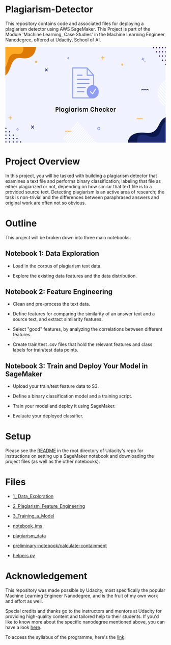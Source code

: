 # Plagiarism-Detector

This repository contains code and associated files for deploying a plagiarism detector using AWS SageMaker.
This Project is part of the Module 'Machine Learning, Case Studies' in the Machine Learning Engineer Nanodegree, offered at Udacity, School of AI.

<p align="center">
  <img width="600" height="300" src="https://github.com/dilayercelik/Plagiarism-Detector/blob/master/plagiarism-checker.png">
</p>

# Project Overview
In this project, you will be tasked with building a plagiarism detector that examines a text file and performs binary classification; labeling that file as either plagiarized or not, depending on how similar that text file is to a provided source text. Detecting plagiarism is an active area of research; the task is non-trivial and the differences between paraphrased answers and original work are often not so obvious.

# Outline

This project will be broken down into three main notebooks:

## Notebook 1: Data Exploration

- Load in the corpus of plagiarism text data.

- Explore the existing data features and the data distribution.


## Notebook 2: Feature Engineering

- Clean and pre-process the text data.

- Define features for comparing the similarity of an answer text and a source text, and extract similarity features.

- Select "good" features, by analyzing the correlations between different features.

- Create train/test .csv files that hold the relevant features and class labels for train/test data points.


## Notebook 3: Train and Deploy Your Model in SageMaker

- Upload your train/test feature data to S3.

- Define a binary classification model and a training script.

- Train your model and deploy it using SageMaker.

- Evaluate your deployed classifier.

# Setup

Please see the [README](https://github.com/udacity/ML_SageMaker_Studies/tree/master/README.md) in the root directory of Udacity's repo for instructions on setting up a SageMaker notebook and downloading the project files (as well as the other notebooks).


# Files

- [1_ Data_Exploration](https://github.com/dilayercelik/Plagiarism-Detector/tree/master/1_%20Data_Exploration)

- [2_Plagiarism_Feature_Engineering](https://github.com/dilayercelik/Plagiarism-Detector/tree/master/2_Plagiarism_Feature_Engineering)

- [3_Training_a_Model](https://github.com/dilayercelik/Plagiarism-Detector/tree/master/3_Training_a_Model)


- [notebook_ims](https://github.com/dilayercelik/Plagiarism-Detector/tree/master/notebook_ims)

- [plagiarism_data](https://github.com/dilayercelik/Plagiarism-Detector/tree/master/plagiarism_data)

- [preliminary-notebook/calculate-containment](https://github.com/dilayercelik/Plagiarism-Detector/tree/master/preliminary-notebook/calculate-containment)

- [helpers.py](https://github.com/dilayercelik/Plagiarism-Detector/blob/master/helpers.py)


# Acknowledgement
This repository was made possible by Udacity, most specifically the popular Machine Learning Engineer Nanodegree, and is the fruit of my own work and effort as well.

Special credits and thanks go to the instructors and mentors at Udacity for providing high-quality content and tailored help to their students. If you'd like to know more about the specific nanodegree mentioned above, you can have a look [here](https://www.udacity.com/course/machine-learning-engineer-nanodegree--nd009t).

To access the syllabus of the programme, here's the [link](https://s3.amazonaws.com/iridium-content/documents/en-US/machine-learning-engineer-nanodegree-program-syllabus.pdf).
